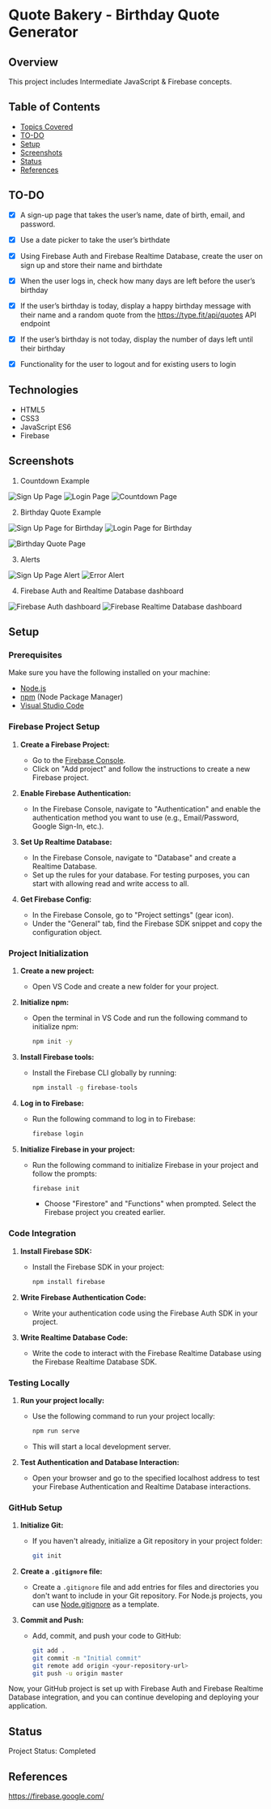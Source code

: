 # Quote Bakery - Birthday Quote Generator 

## Overview

This project includes Intermediate JavaScript & Firebase concepts.

## Table of Contents

- [Topics Covered](#topics-covered)
- [TO-DO](#TO-DO)
- [Setup](#setup)
- [Screenshots](#screenshots)
- [Status](#status)
- [References](#references)


## TO-DO

- [x] A sign-up page that takes the user’s name, date of birth, email, and password.
- [x] Use a date picker to take the user’s birthdate
- [x] Using Firebase Auth and Firebase Realtime Database, create the user on sign up and store their name and birthdate
- [x] When the user logs in, check how many days are left before the user’s birthday
- [x] If the user’s birthday is today, display a happy birthday message with their name and a random quote from the https://type.fit/api/quotes API endpoint 
- [x] If the user’s birthday is not today, display the number of days left until their birthday
- [x] Functionality for the user to logout and for existing users to login


 
## Technologies

- HTML5
- CSS3
- JavaScript ES6
- Firebase


## Screenshots

1. Countdown Example 

![Sign Up Page](/assets/signup-page.png)
![Login Page](/assets/login-page.png)
![Countdown Page](/assets/countdown-page.png)

2. Birthday Quote Example 

![Sign Up Page for Birthday](/assets/signup-page-for-birthday.png)
![Login Page for Birthday](/assets/login-page-for-birthday.png)

![Birthday Quote Page](/assets/birthday-quote-page.png)

3. Alerts

![Sign Up Page Alert](/assets/signup-alert.png)
![Error Alert](/assets/error.png)

4. Firebase Auth and Realtime Database dashboard

![Firebase Auth dashboard](/assets/firebase-auth.png)
![Firebase Realtime Database dashboard](/assets/firebase-realtime-db.png)

## Setup


### Prerequisites

Make sure you have the following installed on your machine:

- [Node.js](https://nodejs.org/)
- [npm](https://www.npmjs.com/) (Node Package Manager)
- [Visual Studio Code](https://code.visualstudio.com/)

### Firebase Project Setup

1. **Create a Firebase Project:**
   - Go to the [Firebase Console](https://console.firebase.google.com/).
   - Click on "Add project" and follow the instructions to create a new Firebase project.

2. **Enable Firebase Authentication:**
   - In the Firebase Console, navigate to "Authentication" and enable the authentication method you want to use (e.g., Email/Password, Google Sign-In, etc.).

3. **Set Up Realtime Database:**
   - In the Firebase Console, navigate to "Database" and create a Realtime Database.
   - Set up the rules for your database. For testing purposes, you can start with allowing read and write access to all.

4. **Get Firebase Config:**
   - In the Firebase Console, go to "Project settings" (gear icon).
   - Under the "General" tab, find the Firebase SDK snippet and copy the configuration object.

### Project Initialization

1. **Create a new project:**
   - Open VS Code and create a new folder for your project.

2. **Initialize npm:**
   - Open the terminal in VS Code and run the following command to initialize npm:
     ```bash
     npm init -y
     ```

3. **Install Firebase tools:**
   - Install the Firebase CLI globally by running:
     ```bash
     npm install -g firebase-tools
     ```

4. **Log in to Firebase:**
   - Run the following command to log in to Firebase:
     ```bash
     firebase login
     ```

5. **Initialize Firebase in your project:**
   - Run the following command to initialize Firebase in your project and follow the prompts:
     ```bash
     firebase init
     ```
     - Choose "Firestore" and "Functions" when prompted. Select the Firebase project you created earlier.

### Code Integration

1. **Install Firebase SDK:**
   - Install the Firebase SDK in your project:
     ```bash
     npm install firebase
     ```

2. **Write Firebase Authentication Code:**
   - Write your authentication code using the Firebase Auth SDK in your project.

3. **Write Realtime Database Code:**
   - Write the code to interact with the Firebase Realtime Database using the Firebase Realtime Database SDK.

### Testing Locally

1. **Run your project locally:**
   - Use the following command to run your project locally:
     ```bash
     npm run serve
     ```
   - This will start a local development server.

2. **Test Authentication and Database Interaction:**
   - Open your browser and go to the specified localhost address to test your Firebase Authentication and Realtime Database interactions.

### GitHub Setup

1. **Initialize Git:**
   - If you haven't already, initialize a Git repository in your project folder:
     ```bash
     git init
     ```

2. **Create a `.gitignore` file:**
   - Create a `.gitignore` file and add entries for files and directories you don't want to include in your Git repository. For Node.js projects, you can use [Node.gitignore](https://github.com/github/gitignore/blob/master/Node.gitignore) as a template.

3. **Commit and Push:**
   - Add, commit, and push your code to GitHub:
     ```bash
     git add .
     git commit -m "Initial commit"
     git remote add origin <your-repository-url>
     git push -u origin master
     ```

Now, your GitHub project is set up with Firebase Auth and Firebase Realtime Database integration, and you can continue developing and deploying your application.


## Status

Project Status: Completed

## References

https://firebase.google.com/
